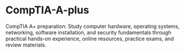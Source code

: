 # CompTIA-A-plus
CompTIA A+ preparation: Study computer hardware, operating systems, networking, software installation, and security fundamentals through practical hands-on experience, online resources, practice exams, and review materials.

